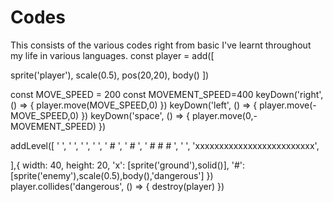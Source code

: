 # Codes
This consists of the various codes right from basic I've learnt throughout my life in various languages.
const player = add([

  sprite('player'),
  scale(0.5),
  pos(20,20),
  body()
])

const MOVE_SPEED = 200
const MOVEMENT_SPEED=400
keyDown('right', () => {
player.move(MOVE_SPEED,0) 
})
keyDown('left', () => {
player.move(-MOVE_SPEED,0) 
})
keyDown('space', () => {
player.move(0,-MOVEMENT_SPEED) 
})




addLevel([
  '                         ',
  '                         ',
  '                         ',
  '                         ',
  '              #          ',
  '              #          ',
  '    #     #   #          ',
  '                         ',
  'xxxxxxxxxxxxxxxxxxxxxxxxx',
  

 
],{
width: 40,
 height: 20,
'x': [sprite('ground'),solid()],
'#': [sprite('enemy'),scale(0.5),body(),'dangerous']
})
player.collides('dangerous', () => {
destroy(player)
})
